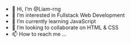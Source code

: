 - 👋 Hi, I’m @Liam-rng
- 👀 I’m interested in Fullstack Web Development
- 🌱 I’m currently learning JavaScript
- 💞️ I’m looking to collaborate on HTML & CSS
- 📫 How to reach me ...

<!---
Liam-rng/Liam-rng is a ✨ special ✨ repository because its `README.md` (this file) appears on your GitHub profile.
You can click the Preview link to take a look at your changes.
--->
